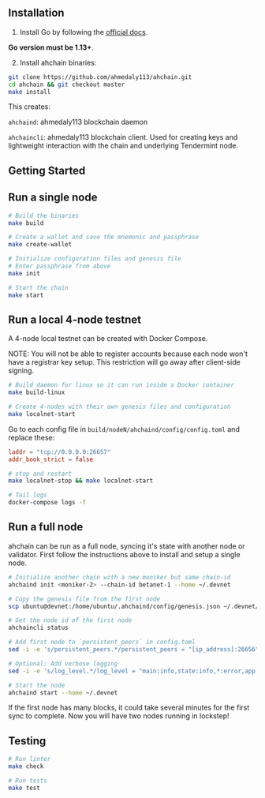 
## Installation

1. Install Go by following the [official docs](https://golang.org/doc/install). 

**Go version must be 1.13+**.

2. Install ahchain binaries:

```sh
git clone https://github.com/ahmedaly113/ahchain.git
cd ahchain && git checkout master
make install
```

This creates:

`ahchaind`: ahmedaly113 blockchain daemon

`ahchaincli`: ahmedaly113 blockchain client. Used for creating keys and lightweight interaction with the chain and underlying Tendermint node.

## Getting Started

## Run a single node

```sh
# Build the binaries
make build

# Create a wallet and save the mnemonic and passphrase
make create-wallet

# Initialize configuration files and genesis file
# Enter passphrase from above
make init

# Start the chain
make start
```

## Run a local 4-node testnet

A 4-node local testnet can be created with Docker Compose.

NOTE: You will not be able to register accounts because each node won't have a registrar key setup. This restriction will go away after client-side signing.

```sh
# Build daemon for linux so it can run inside a Docker container
make build-linux

# Create 4-nodes with their own genesis files and configuration
make localnet-start
```

Go to each config file in `build/nodeN/ahchaind/config/config.toml` and replace these:

```toml
laddr = "tcp://0.0.0.0:26657"
addr_book_strict = false
```

```sh
# stop and restart
make localnet-stop && make localnet-start

# Tail logs
docker-compose logs -f
```

## Run a full node

ahchain can be run as a full node, syncing it's state with another node or validator. First follow the instructions above to install and setup a single node.

```sh
# Initialize another chain with a new moniker but same chain-id
ahchaind init <moniker-2> --chain-id betanet-1 --home ~/.devnet

# Copy the genesis file from the first node
scp ubuntu@devnet:/home/ubuntu/.ahchaind/config/genesis.json ~/.devnet/config/

# Get the node id of the first node
ahchaincli status

# Add first node to `persistent_peers` in config.toml
sed -i -e 's/persistent_peers.*/persistent_peers = "[ip_address]:26656"/' ~/.devnet/config/config.toml

# Optional: Add verbose logging
sed -i -e 's/log_level.*/log_level = "main:info,state:info,*:error,app:info,account:info,trubank:info,claim:info,community:info,truslashing:info,trustaking:info"/' ~/.devnet/config/config.toml

# Start the node
ahchaind start --home ~/.devnet
```

If the first node has many blocks, it could take several minutes for the first sync to complete. Now you will have two nodes running in lockstep!

## Testing

```sh
# Run linter
make check

# Run tests
make test
```
